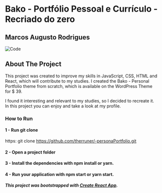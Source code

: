 # Bako - Portfólio Pessoal e Currículo - Recriado do zero 
## Marcos Augusto Rodrigues

![Code ](https://github.com/therruner/-personaPortfolio/blob/master/gitPersonalPortifolio.gif)

## About The Project

This project was created to improve my skills in JavaScript, CSS, HTML and React, which will contribute to my studies. I created the Bako - Personal Portfolio theme from scratch, which is available on the WordPress Theme for $ 39. 
   
 I found it interesting and relevant to my studies, so I decided to recreate it. In this project you can enjoy and take a look at my profile.


### How to Run

#### 1 - Run git clone

https: git clone https://github.com/therruner/-personaPortfolio.git

#### 2 - Open a project folder

#### 3 - Install the dependencies with npm install or yarn.

#### 4 - Run your application with npm start or yarn start.

##### This project was bootstrapped with [Create React App](https://github.com/facebook/create-react-app).



